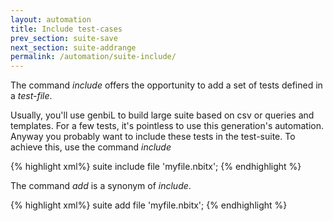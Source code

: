 ```yaml
---
layout: automation
title: Include test-cases
prev_section: suite-save
next_section: suite-addrange
permalink: /automation/suite-include/
---
```

The command *include* offers the opportunity to add a set of tests defined in a *test-file*.

Usually, you'll use genbiL to build large suite based on csv or queries and templates. For a few tests, it's pointless to use this generation's automation. Anyway you probably want to include these tests in the test-suite. To achieve this, use the command *include*

{% highlight xml%}
suite include file 'myfile.nbitx';
{% endhighlight %}

The command *add* is a synonym of *include*.

{% highlight xml%}
suite add file 'myfile.nbitx';
{% endhighlight %}

